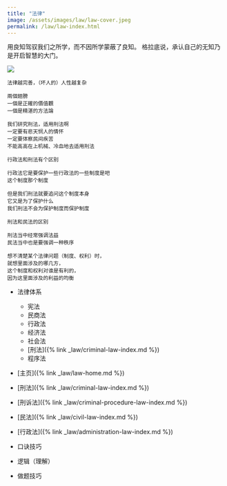 ```yaml
---
title: "法律"
image: /assets/images/law/law-cover.jpeg
permalink: /law/law-index.html
---
```


用良知驾驭我们之所学，而不因所学蒙蔽了良知。
格拉底说，承认自己的无知乃是开启智慧的大门。

![](/assets/images/law/合格的法律人.svg)

```text
法律越完善，（坏人的）人性越复杂
```

```text
兩個翅膀
一個是正確的價值觀
一個是精湛的方法論
```

```text
我们研究刑法，适用刑法啊
一定要有悲天悯人的情怀
一定要体察民间疾苦
不能高高在上机械、冷血地去适用刑法
```

```text
行政法和刑法有个区别

行政法它是要保护一些行政法的一些制度是吧
这个制度那个制度

但是我们刑法就要追问这个制度本身
它又是为了保护什么
我们刑法不会为保护制度而保护制度
```

```text
刑法和民法的区别

刑法当中经常强调法益
民法当中也是要强调一种秩序
```

```text
想不清楚某个法律问题（制度、权利）时，
就想里面涉及的哪几方，
这个制度和权利对谁是有利的，
因为这里面涉及的利益的均衡
```

- 法律体系
    - 宪法
    - 民商法
    - 行政法
    - 经济法
    - 社会法
    - [刑法]({% link _law/criminal-law-index.md %})
    - 程序法

- [主页]({% link _law/law-home.md %})
- [刑法]({% link _law/criminal-law-index.md %})
- [刑诉法]({% link _law/criminal-procedure-law-index.md %})
- [民法]({% link _law/civil-law-index.md %})
- [行政法]({% link _law/administration-law-index.md %})


- 口诀技巧
- 逻辑（理解）
- 做题技巧

